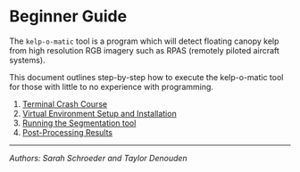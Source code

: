 # Beginner Guide

The `kelp-o-matic` tool is a program which will detect floating canopy kelp from high resolution RGB imagery such as RPAS
(remotely piloted aircraft systems).

This document outlines step-by-step how to execute the kelp-o-matic tool for those with little to no experience with programming.

1. [Terminal Crash Course](./terminal_crash_course.md)
2. [Virtual Environment Setup and Installation](./install_env_setup.md)
2. [Running the Segmentation tool](./execution.md)
3. [Post-Processing Results](./post_processing.md)

----

*Authors: Sarah Schroeder and Taylor Denouden*
